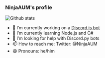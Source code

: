 ### NinjaAUM's profile


![Github stats](https://github-readme-stats.vercel.app/api?username=NinjaAUM)

- 🔭 I’m currently working on a [Discord.js bot](https://github.com/NinjaAUM/Example-Discord.js-bot)
- 🌱 I’m currently learning Node.js and C#
- 🤔 I’m looking for help with Discord.py bots
- 📫 How to reach me: Twitter: @NinjaAUM
- 😄 Pronouns: he/him
